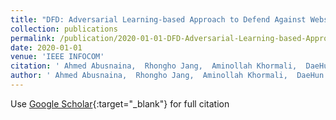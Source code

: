 ```yaml
---
title: "DFD: Adversarial Learning-based Approach to Defend Against Website Fingerprinting"
collection: publications
permalink: /publication/2020-01-01-DFD-Adversarial-Learning-based-Approach-to-Defend-Against-Website-Fingerprinting
date: 2020-01-01
venue: 'IEEE INFOCOM'
citation: ' Ahmed Abusnaina,  Rhongho Jang,  Aminollah Khormali,  DaeHun Nyang,  David Mohaisen, &quot;DFD: Adversarial Learning-based Approach to Defend Against Website Fingerprinting.&quot; IEEE INFOCOM, 2020.'
author: ' Ahmed Abusnaina,  Rhongho Jang,  Aminollah Khormali,  DaeHun Nyang,  David Mohaisen, '
---
```

Use [Google Scholar](https://scholar.google.com/scholar?q=DFD:+Adversarial+Learning+based+Approach+to+Defend+Against+Website+Fingerprinting){:target="_blank"} for full citation